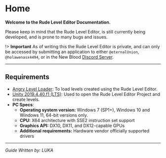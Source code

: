 # Home

**Welcome to the Rude Level Editor Documentation.**

Please keep in mind that the Rude Level Editor, is still currently being developed, and is prone to many bugs and issues.

!> **Important** As of writing this the Rude Level Editor is private, and can only be accessed by submitting an application to either `@eternalUnion`, `@holawenasx4494`, or in the New Blood [Discord Server](https://discord.gg/newblood).

---

## Requirements

- [Angry Level Loader](https://thunderstore.io/c/ultrakill/p/EternalsTeam/AngryLevelLoader/): To load levels created using the Rude Level Editor.
- [Unity 2019.4.40.f1 (LTS)](https://unity.com/releases/editor/whats-new/2019.4.40): Used to open the Rude Level Editor Project and create levels.
- **PC Specs**:
    - **Operating system version:**	Windows 7 (SP1+), Windows 10 and Windows 11, 64-bit versions only.
    - **CPU:** X64 architecture with SSE2 instruction set support	
    - **Graphics API:** DX10, DX11, and DX12-capable GPUs	
    - **Additional requirements:** Hardware vendor officially supported drivers	

---
*Guide Written by: LUKA*
